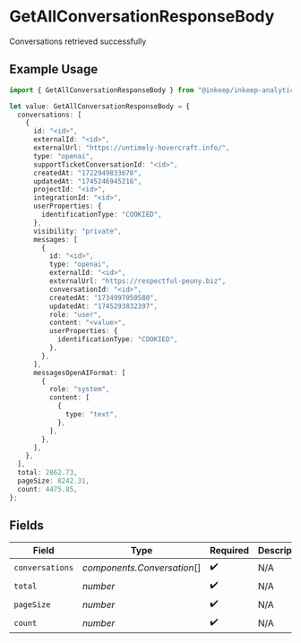 # GetAllConversationResponseBody

Conversations retrieved successfully

## Example Usage

```typescript
import { GetAllConversationResponseBody } from "@inkeep/inkeep-analytics/models/operations";

let value: GetAllConversationResponseBody = {
  conversations: [
    {
      id: "<id>",
      externalId: "<id>",
      externalUrl: "https://untimely-hovercraft.info/",
      type: "openai",
      supportTicketConversationId: "<id>",
      createdAt: "1722949833678",
      updatedAt: "1745246945216",
      projectId: "<id>",
      integrationId: "<id>",
      userProperties: {
        identificationType: "COOKIED",
      },
      visibility: "private",
      messages: [
        {
          id: "<id>",
          type: "openai",
          externalId: "<id>",
          externalUrl: "https://respectful-peony.biz",
          conversationId: "<id>",
          createdAt: "1734997050580",
          updatedAt: "1745293832397",
          role: "user",
          content: "<value>",
          userProperties: {
            identificationType: "COOKIED",
          },
        },
      ],
      messagesOpenAIFormat: [
        {
          role: "system",
          content: [
            {
              type: "text",
            },
          ],
        },
      ],
    },
  ],
  total: 2862.73,
  pageSize: 8242.31,
  count: 4475.85,
};
```

## Fields

| Field                       | Type                        | Required                    | Description                 |
| --------------------------- | --------------------------- | --------------------------- | --------------------------- |
| `conversations`             | *components.Conversation*[] | :heavy_check_mark:          | N/A                         |
| `total`                     | *number*                    | :heavy_check_mark:          | N/A                         |
| `pageSize`                  | *number*                    | :heavy_check_mark:          | N/A                         |
| `count`                     | *number*                    | :heavy_check_mark:          | N/A                         |